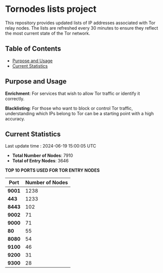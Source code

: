 # Tornodes lists project

This repository provides updated lists of IP addresses associated with Tor relay nodes. The lists are refreshed every 30 minutes to ensure they reflect the most current state of the Tor network.

## Table of Contents

- [Purpose and Usage](#purpose-and-usage)
- [Current Statistics](#current-statistics)


## Purpose and Usage

**Enrichment**: For services that wish to allow Tor traffic or identify it correctly.

**Blacklisting**: For those who want to block or control Tor traffic, understanding which IPs belong to Tor can be a starting point with a high accuracy.

## Current Statistics

Last update time : 2024-06-19 15:00:05 UTC

- **Total Number of Nodes**: 7910
- **Total of Entry Nodes**: 3646

**TOP 10 PORTS USED FOR TOR ENTRY NODES**

| **Port** | **Number of Nodes** |
|------|-----------------|
| **9001**   | 1238  |
| **443**   | 1233  |
| **8443**   | 102  |
| **9002**   | 71  |
| **9000**   | 71  |
| **80**   | 55  |
| **8080**   | 54  |
| **9100**   | 46  |
| **9200**   | 31  |
| **9300**   | 28  |

